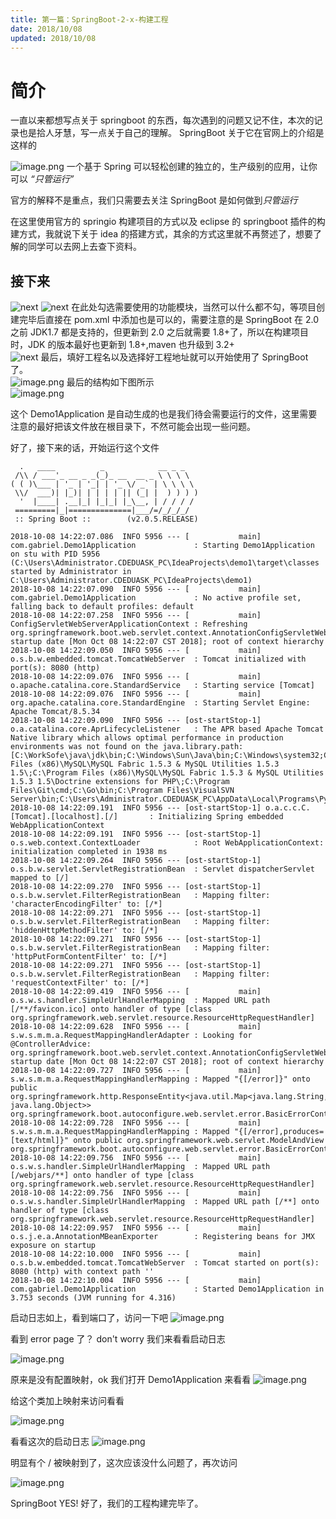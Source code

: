 ```yaml
---
title: 第一篇：SpringBoot-2-x-构建工程
date: 2018/10/08
updated: 2018/10/08
---
```


# 简介

一直以来都想写点关于 springboot 的东西，每次遇到的问题又记不住，本次的记录也是拾人牙慧，写一点关于自己的理解。
SpringBoot 关于它在官网上的介绍是这样的

![image.png](https://upload-images.jianshu.io/upload_images/9988457-7d31eef5f79573f5.png?imageMogr2/auto-orient/strip%7CimageView2/2/w/1240)
一个基于 Spring 可以轻松创建的独立的，生产级别的应用，让你可以 _“只管运行”_

官方的解释不是重点，我们只需要去关注 SpringBoot 是如何做到*只管运行*

在这里使用官方的 springio 构建项目的方式以及 eclipse 的 springboot 插件的构建方式，我就说下关于 idea 的搭建方式，其余的方式这里就不再赘述了，想要了解的同学可以去网上去查下资料。

## 接下来

![next](https://upload-images.jianshu.io/upload_images/9988457-d49ed57934a098f5.png?imageMogr2/auto-orient/strip%7CimageView2/2/w/1240)
![next](https://upload-images.jianshu.io/upload_images/9988457-f093296d809bf652.png?imageMogr2/auto-orient/strip%7CimageView2/2/w/1240)
在此处勾选需要使用的功能模块，当然可以什么都不勾，等项目创建完毕后直接在 pom.xml 中添加也是可以的，需要注意的是 SpringBoot 在 2.0 之前 JDK1.7 都是支持的，但更新到 2.0 之后就需要 1.8+了，所以在构建项目时，JDK 的版本最好也更新到 1.8+,maven 也升级到 3.2+<br/>
![next](https://upload-images.jianshu.io/upload_images/9988457-7bab81607ca5c144.png?imageMogr2/auto-orient/strip%7CimageView2/2/w/1240)
最后，填好工程名以及选择好工程地址就可以开始使用了 SpringBoot 了。<br/>
![image.png](https://upload-images.jianshu.io/upload_images/9988457-7b2256eb2aee2a32.png?imageMogr2/auto-orient/strip%7CimageView2/2/w/1240)
最后的结构如下图所示<br/>
![image.png](https://upload-images.jianshu.io/upload_images/9988457-cf8f039f7188a81f.png?imageMogr2/auto-orient/strip%7CimageView2/2/w/1240)

这个 Demo1Application 是自动生成的也是我们待会需要运行的文件，这里需要注意的最好把该文件放在根目录下，不然可能会出现一些问题。

好了，接下来的话，开始运行这个文件

```
  .   ____          _            __ _ _
 /\\ / ___'_ __ _ _(_)_ __  __ _ \ \ \ \
( ( )\___ | '_ | '_| | '_ \/ _` | \ \ \ \
 \\/  ___)| |_)| | | | | || (_| |  ) ) ) )
  '  |____| .__|_| |_|_| |_\__, | / / / /
 =========|_|==============|___/=/_/_/_/
 :: Spring Boot ::        (v2.0.5.RELEASE)

2018-10-08 14:22:07.086  INFO 5956 --- [           main] com.gabriel.Demo1Application             : Starting Demo1Application on stu with PID 5956 (C:\Users\Administrator.CDEDUASK_PC\IdeaProjects\demo1\target\classes started by Administrator in C:\Users\Administrator.CDEDUASK_PC\IdeaProjects\demo1)
2018-10-08 14:22:07.090  INFO 5956 --- [           main] com.gabriel.Demo1Application             : No active profile set, falling back to default profiles: default
2018-10-08 14:22:07.258  INFO 5956 --- [           main] ConfigServletWebServerApplicationContext : Refreshing org.springframework.boot.web.servlet.context.AnnotationConfigServletWebServerApplicationContext@2aa5fe93: startup date [Mon Oct 08 14:22:07 CST 2018]; root of context hierarchy
2018-10-08 14:22:09.050  INFO 5956 --- [           main] o.s.b.w.embedded.tomcat.TomcatWebServer  : Tomcat initialized with port(s): 8080 (http)
2018-10-08 14:22:09.076  INFO 5956 --- [           main] o.apache.catalina.core.StandardService   : Starting service [Tomcat]
2018-10-08 14:22:09.076  INFO 5956 --- [           main] org.apache.catalina.core.StandardEngine  : Starting Servlet Engine: Apache Tomcat/8.5.34
2018-10-08 14:22:09.090  INFO 5956 --- [ost-startStop-1] o.a.catalina.core.AprLifecycleListener   : The APR based Apache Tomcat Native library which allows optimal performance in production environments was not found on the java.library.path: [C:\WorkSofe\java\jdk\bin;C:\Windows\Sun\Java\bin;C:\Windows\system32;C:\Windows;C:\WorkSofe\java\jdk\bin;%JAVA_HOME\jre\bin;C:\ProgramData\Oracle\Java\javapath;C:\WorkSofe\Oracle11\product\11.2.0\dbhome_1\bin;C:\Windows\system32;C:\Windows;C:\Windows\System32\Wbem;C:\Windows\System32\WindowsPowerShell\v1.0\;C:\WorkSofe\TortoiseSVN\bin;C:\Program Files (x86)\MySQL\MySQL Fabric 1.5.3 & MySQL Utilities 1.5.3 1.5\;C:\Program Files (x86)\MySQL\MySQL Fabric 1.5.3 & MySQL Utilities 1.5.3 1.5\Doctrine extensions for PHP\;C:\Program Files\Git\cmd;C:\Go\bin;C:\Program Files\VisualSVN Server\bin;C:\Users\Administrator.CDEDUASK_PC\AppData\Local\Programs\Python\Python37\Scripts\;C:\Users\Administrator.CDEDUASK_PC\AppData\Local\Programs\Python\Python37\;D:\sshAZ;%GOPATH%\bin;.]
2018-10-08 14:22:09.191  INFO 5956 --- [ost-startStop-1] o.a.c.c.C.[Tomcat].[localhost].[/]       : Initializing Spring embedded WebApplicationContext
2018-10-08 14:22:09.191  INFO 5956 --- [ost-startStop-1] o.s.web.context.ContextLoader            : Root WebApplicationContext: initialization completed in 1938 ms
2018-10-08 14:22:09.264  INFO 5956 --- [ost-startStop-1] o.s.b.w.servlet.ServletRegistrationBean  : Servlet dispatcherServlet mapped to [/]
2018-10-08 14:22:09.270  INFO 5956 --- [ost-startStop-1] o.s.b.w.servlet.FilterRegistrationBean   : Mapping filter: 'characterEncodingFilter' to: [/*]
2018-10-08 14:22:09.271  INFO 5956 --- [ost-startStop-1] o.s.b.w.servlet.FilterRegistrationBean   : Mapping filter: 'hiddenHttpMethodFilter' to: [/*]
2018-10-08 14:22:09.271  INFO 5956 --- [ost-startStop-1] o.s.b.w.servlet.FilterRegistrationBean   : Mapping filter: 'httpPutFormContentFilter' to: [/*]
2018-10-08 14:22:09.271  INFO 5956 --- [ost-startStop-1] o.s.b.w.servlet.FilterRegistrationBean   : Mapping filter: 'requestContextFilter' to: [/*]
2018-10-08 14:22:09.419  INFO 5956 --- [           main] o.s.w.s.handler.SimpleUrlHandlerMapping  : Mapped URL path [/**/favicon.ico] onto handler of type [class org.springframework.web.servlet.resource.ResourceHttpRequestHandler]
2018-10-08 14:22:09.628  INFO 5956 --- [           main] s.w.s.m.m.a.RequestMappingHandlerAdapter : Looking for @ControllerAdvice: org.springframework.boot.web.servlet.context.AnnotationConfigServletWebServerApplicationContext@2aa5fe93: startup date [Mon Oct 08 14:22:07 CST 2018]; root of context hierarchy
2018-10-08 14:22:09.727  INFO 5956 --- [           main] s.w.s.m.m.a.RequestMappingHandlerMapping : Mapped "{[/error]}" onto public org.springframework.http.ResponseEntity<java.util.Map<java.lang.String, java.lang.Object>> org.springframework.boot.autoconfigure.web.servlet.error.BasicErrorController.error(javax.servlet.http.HttpServletRequest)
2018-10-08 14:22:09.728  INFO 5956 --- [           main] s.w.s.m.m.a.RequestMappingHandlerMapping : Mapped "{[/error],produces=[text/html]}" onto public org.springframework.web.servlet.ModelAndView org.springframework.boot.autoconfigure.web.servlet.error.BasicErrorController.errorHtml(javax.servlet.http.HttpServletRequest,javax.servlet.http.HttpServletResponse)
2018-10-08 14:22:09.756  INFO 5956 --- [           main] o.s.w.s.handler.SimpleUrlHandlerMapping  : Mapped URL path [/webjars/**] onto handler of type [class org.springframework.web.servlet.resource.ResourceHttpRequestHandler]
2018-10-08 14:22:09.756  INFO 5956 --- [           main] o.s.w.s.handler.SimpleUrlHandlerMapping  : Mapped URL path [/**] onto handler of type [class org.springframework.web.servlet.resource.ResourceHttpRequestHandler]
2018-10-08 14:22:09.957  INFO 5956 --- [           main] o.s.j.e.a.AnnotationMBeanExporter        : Registering beans for JMX exposure on startup
2018-10-08 14:22:10.000  INFO 5956 --- [           main] o.s.b.w.embedded.tomcat.TomcatWebServer  : Tomcat started on port(s): 8080 (http) with context path ''
2018-10-08 14:22:10.004  INFO 5956 --- [           main] com.gabriel.Demo1Application             : Started Demo1Application in 3.753 seconds (JVM running for 4.316)
```

启动日志如上，看到端口了，访问一下吧
![image.png](https://upload-images.jianshu.io/upload_images/9988457-976c65a4a106eb1c.png?imageMogr2/auto-orient/strip%7CimageView2/2/w/1240)

看到 error page 了？ don't worry 我们来看看启动日志

![image.png](https://upload-images.jianshu.io/upload_images/9988457-36f5a3106f08a3c8.png?imageMogr2/auto-orient/strip%7CimageView2/2/w/1240)

原来是没有配置映射，ok 我们打开 Demo1Application 来看看
![image.png](https://upload-images.jianshu.io/upload_images/9988457-392d2d15eabefd30.png?imageMogr2/auto-orient/strip%7CimageView2/2/w/1240)

给这个类加上映射来访问看看

![image.png](https://upload-images.jianshu.io/upload_images/9988457-ea4a9a4698823ef8.png?imageMogr2/auto-orient/strip%7CimageView2/2/w/1240)

看看这次的启动日志
![image.png](https://upload-images.jianshu.io/upload_images/9988457-e7b13a5ec0304782.png?imageMogr2/auto-orient/strip%7CimageView2/2/w/1240)

明显有个 / 被映射到了，这次应该没什么问题了，再次访问

![image.png](https://upload-images.jianshu.io/upload_images/9988457-d49b0f38dd9b8690.png?imageMogr2/auto-orient/strip%7CimageView2/2/w/1240)

SpringBoot YES! 好了，我们的工程构建完毕了。

